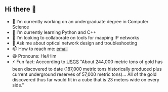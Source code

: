 ## Hi there 👋

- 🔭 I’m currently working on an undergraduate degree in Computer Science
- 🌱 I’m currently learning Python and C++
- 👯 I’m looking to collaborate on tools for mapping IP networks
- 💬 Ask me about optical network design and troubleshooting
- 📫 How to reach me: [email](mailto:pjmccormick.work@gmail.com)
- 😄 Pronouns: He/Him
- ⚡ Fun fact: Acccording to [USGS](https://www.usgs.gov/faqs/how-much-gold-has-been-found-world) "About 244,000 metric tons of gold has been discovered to date (187,000 metric tons historically produced plus current underground reserves of 57,000 metric tons)... All of the gold discovered thus far would fit in a cube that is 23 meters wide on every side."
